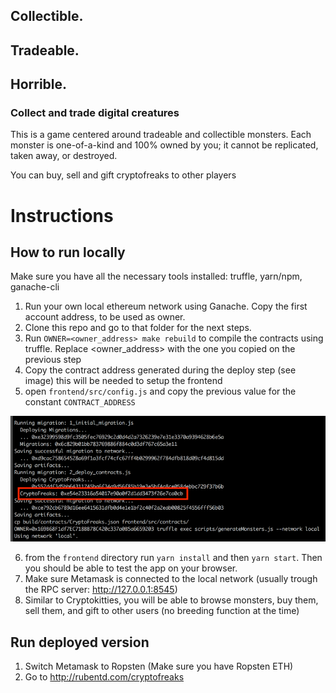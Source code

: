 ## Collectible.
## Tradeable.
## Horrible.

### Collect and trade digital creatures

This is a game centered around tradeable and collectible monsters. 
Each monster is one-of-a-kind and 100% owned by you; it cannot be replicated, taken away, or destroyed.

You can buy, sell and gift cryptofreaks to other players

# Instructions

## How to run locally 

Make sure you have all the necessary tools installed: truffle, yarn/npm, ganache-cli 

1. Run your own local ethereum network using Ganache. Copy the first account address, to be used as owner. 
2. Clone this repo and go to that folder for the next steps.
3. Run `OWNER=<owner_address> make rebuild` to compile the contracts using truffle. Replace <owner_address> with the one you copied on the previous step
4. Copy the contract address generated during the deploy step (see image) this will be needed to setup the frontend
5. open `frontend/src/config.js` and copy the previous value for the constant `CONTRACT_ADDRESS`

![copy contract address](docs/contract_address.png)

6. from the `frontend` directory run `yarn install` and then `yarn start`. Then you should be able to test the app on your browser.
7. Make sure Metamask is connected to the local network (usually trough the RPC server: http://127.0.0.1:8545)
8. Similar to Cryptokitties, you will be able to browse monsters, buy them, sell them, and gift to other users (no breeding function at the time)  

## Run deployed version 

1. Switch Metamask to Ropsten (Make sure you have Ropsten ETH)
2. Go to http://rubentd.com/cryptofreaks
